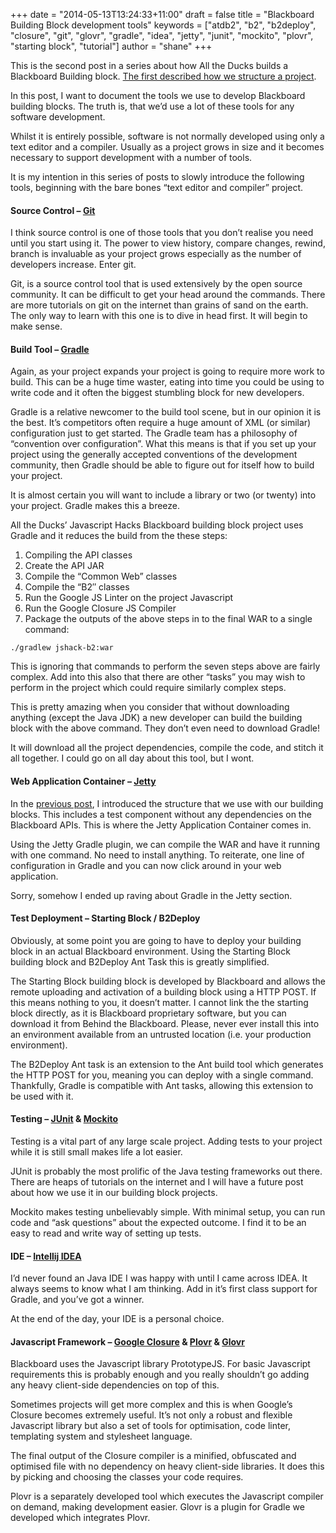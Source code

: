 +++
date = "2014-05-13T13:24:33+11:00"
draft = false
title = "Blackboard Building Block development tools"
keywords = ["atdb2", "b2", "b2deploy", "closure", "git", "glovr", "gradle", "idea", "jetty", "junit", "mockito", "plovr", "starting block", "tutorial"]
author = "shane"
+++

This is the second post in a series about how All the Ducks builds a Blackboard Building block. [The first described how we structure a project](/post/structure_of_an_all_the_ducks_blackboard_building_block_project/).

In this post, I want to document the tools we use to develop Blackboard building blocks. The truth is, that we’d use a lot of these tools for any software development.

Whilst it is entirely possible, software is not normally developed using only a text editor and a compiler. Usually as a project grows in size and it becomes necessary to support development with a number of tools.

It is my intention in this series of posts to slowly introduce the following tools, beginning with the bare bones “text editor and compiler” project.

#### Source Control – [Git](http://git-scm.com/)

I think source control is one of those tools that you don’t realise you need until you start using it. The power to view history, compare changes, rewind, branch is invaluable as your project grows especially as the number of developers increase. Enter git.

Git, is a source control tool that is used extensively by the open source community. It can be difficult to get your head around the commands. There are more tutorials on git on the internet than grains of sand on the earth. The only way to learn with this one is to dive in head first. It will begin to make sense.

#### Build Tool – [Gradle](http://www.gradle.org/)

Again, as your project expands your project is going to require more work to build. This can be a huge time waster, eating into time you could be using to write code and it often the biggest stumbling block for new developers.

Gradle is a relative newcomer to the build tool scene, but in our opinion it is the best. It’s competitors often require a huge amount of XML (or similar) configuration just to get started. The Gradle team has a philosophy of “convention over configuration”. What this means is that if you set up your project using the generally accepted conventions of the development community,  then Gradle should be able to figure out for itself how to build your project.

It is almost certain you will want to include a library or two (or twenty) into your project. Gradle makes this a breeze.

All the Ducks’ Javascript Hacks Blackboard building block project uses Gradle and it reduces the build from the these steps:

1. Compiling the API classes
1. Create the API JAR
1. Compile the “Common Web” classes
1. Compile the “B2″ classes
1. Run the Google JS Linter on the project Javascript
1. Run the Google Closure JS Compiler
1. Package the outputs of the above steps in to the final WAR
to a single command:

````
./gradlew jshack-b2:war
````

This is ignoring that commands to perform the seven steps above are fairly complex. Add into this also that there are other “tasks” you may wish to perform in the project which could require similarly complex steps.

This is pretty amazing when you consider that without downloading anything (except the Java JDK) a new developer can build the building block with the above command. They don’t even need to download Gradle!

It will download all the project dependencies, compile the code, and stitch it all together. I could go on all day about this tool, but I wont.

#### Web Application Container – [Jetty](http://www.eclipse.org/jetty/)

In the [previous post](http://blog.alltheducks.com/2014/05/b2-project-structure/), I introduced the structure that we use with our building blocks. This includes a test component without any dependencies on the Blackboard APIs. This is where the Jetty Application Container comes in.

Using the Jetty Gradle plugin, we can compile the WAR and have it running with one command. No need to install anything. To reiterate, one line of configuration in Gradle and you can now click around in your web application.

Sorry, somehow I ended up raving about Gradle in the Jetty section.

#### Test Deployment – Starting Block / B2Deploy

Obviously, at some point you are going to have to deploy your building block in an actual Blackboard environment. Using the Starting Block building block and B2Deploy Ant Task this is greatly simplified.

The Starting Block building block is developed by Blackboard and allows the remote uploading and activation of a building block using a HTTP POST. If this means nothing to you, it doesn’t matter. I cannot link the the starting block directly, as it is Blackboard proprietary software, but you can download it from Behind the Blackboard. Please, never ever install this into an environment available from an untrusted location (i.e. your production environment).

The B2Deploy Ant task is an extension to the Ant build tool which generates the HTTP POST for you, meaning you can deploy with a single command. Thankfully, Gradle is compatible with Ant tasks, allowing this extension to be used with it.

#### Testing – [JUnit](http://junit.org/) & [Mockito](https://code.google.com/p/mockito/)

Testing is a vital part of any large scale project. Adding tests to your project while it is still small makes life a lot easier.

JUnit is probably the most prolific of the Java testing frameworks out there. There are heaps of tutorials on the internet and I will have a future post about how we use it in our building block projects.

Mockito makes testing unbelievably simple. With minimal setup, you can run code and “ask questions” about the expected outcome. I find it to be an easy to read and write way of setting up tests.

#### IDE – [Intellij IDEA](http://www.jetbrains.com/idea/)

I’d never found an Java IDE I was happy with until I came across IDEA. It always seems to know what I am thinking. Add in it’s first class support for Gradle, and you’ve got a winner.

At the end of the day, your IDE is a personal choice.

#### Javascript Framework – [Google Closure](https://developers.google.com/closure/) & [Plovr](http://plovr.com/) & [Glovr](https://github.com/AllTheDucks/glovr)

Blackboard uses the Javascript library PrototypeJS. For basic Javascript requirements this is probably enough and you really shouldn’t go adding any heavy client-side dependencies on top of this.

Sometimes projects will get more complex and this is when Google’s Closure becomes extremely useful. It’s not only a robust and flexible Javascript library but also a set of tools for optimisation, code linter, templating system and stylesheet language.

The final output of the Closure compiler is a minified, obfuscated and optimised file with no dependency on heavy client-side libraries. It does this by picking and choosing the classes your code requires.

Plovr is a separately developed tool which executes the Javascript compiler on demand, making development easier. Glovr is a plugin for Gradle we developed which integrates Plovr.